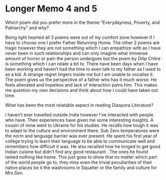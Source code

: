 # Longer Memo 4 and 5

Which poem did you prefer more in the theme “Everydayness, Poverty, and Patriarchy” and why?

Being light hearted all 3 poems were out of my comfort zone however if I have to choose one I prefer Father Returning Home. The other 2 poems are tragic however they are not something which I can empathize with as I have never been in such relationships and can only imagine what immense amount of horror or pain the person undergoes but the poem by Dilip Chitre is something which I can relate a bit to. There have been days when I have been working and haven’t had the time to even talk to my father as I used to as a kid. A strange regret lingers inside me but I am unable to vocalise it. The poem gives us the perspective of a father who has it much worse. He feels alienated and hopeless and lack of interaction pains him. This makes me question my own decisions and think about how I could have taken out time.

What has been the most relatable aspect in reading Diaspora Literature?

I haven’t ever travelled outside India however I’ve interacted with people who have. Their experiences have given me some interesting insights. A cousin of mine went to Ukraine for his studies. He recalls how tough it was to adapt to the culture and environment there. Sub Zero temperatures were the norm and language barrier was ever present. He spent his first year of college trying to learn their language to be able to communicate well and remembers how difficult it was. He also recalled how he longed to get good Indian cuisine but didn’t find any good restaurant . The ones he found tasted nothing like home. This just goes to show that no matter which part of the world people go to, they miss even the trivial peculiarities of their native places be it the washrooms in Squatter or the family and culture for Mrs.Sen.
